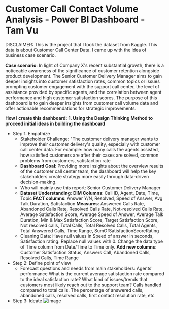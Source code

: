 # Customer Call Contact Volume Analysis - Power BI Dashboard - Tam Vu

DISCLAIMER: This is the project that I took the dataset from Kaggle. This data is about Customer Call Center Data. I came up with the idea of business case scenario. 

**Case scenario**: 
In light of Company X's recent substantial growth, there is a noticeable awareness of the significance of customer retention alongside product development. The Senior Customer Delivery Manager aims to gain deeper insights into customer satisfaction rates, common topics or issues prompting customer engagement with the support call center, the level of assistance provided by specific agents, and the correlation between agent performance and high customer satisfaction scores. The purpose of this dashboard is to gain deeper insights from customer call volume data and offer actionable recommendations for strategic improvements.

**How I create this dashboard:**
**1. Using the Design Thinking Method to proceed initial ideas in building the dashboard**
- Step 1: Empathize
  + Stakeholder Challenge: "The customer delivery manager wants to improve their customer delivery's quality, especially with customer call center data. For example: how many calls the agents assisted, how satisfied customers are after their cases are solved, common problems from customers, satisfaction rate
  + **Dashboard Goal**: Providing more insights about the overview results of the customer call center team, the dashboard will help the key stakeholders create strategy more easily through data-driven decision-making.
  + Who will mainly use this report: Senior Customer Delivery Manager
  + **Dataset Understanding**:
      **DIM Columns**: Call ID, Agent, Date, Time, Topic
      **FACT columns**: Answer Y/N, Resolved, Speed of Answer, Avg Talk Duration, Satisfaction
      **Measures**: Answered Calls Rate, Abandoned Calls Rate, Resolved Calls Rate, Not-resolved Calls Rate, Average Satisfaction Score, Average Speed of Answer, Average Talk Duration, Min & Max Satisfaction Score, Target Satisfaction Score, Not resolved calls, Total Calls, Total Resolved Calls, Total Agents, Total Answered Calls, Time Range, SumOfSatisfactionScoreRating
  + Cleaning Data:
           Have null values in Speed of answer in seconds, Satisfaction rating. Replace null values with 0.
          Change the data type of Time column from Date/Time to Time only. 
         **Add new columns**: Customer Satisfaction Status, Answers Call, Abandoned Calls, Resolved Calls, Time Range
- Step 2: Define point of view
    + Forecast questions and needs from main stakeholders: 
      Agents' performance
      What is the current average satisfaction rate compared to the ideal satisfaction rate?
      What kind of issues/trends that customers most likely reach out to the support team? 
      Calls handled compared to total calls.
      The percentage of answered calls, abandoned calls, resolved calls, first contact resolution rate, etc
- Step 3: Ideate
![image](https://github.com/tammvu698/Customer-Call-Contact-Volume-Analysis---Power-BI-Dashboard/assets/67913407/ff300b1c-6553-40da-b011-7787eca50125)

  
